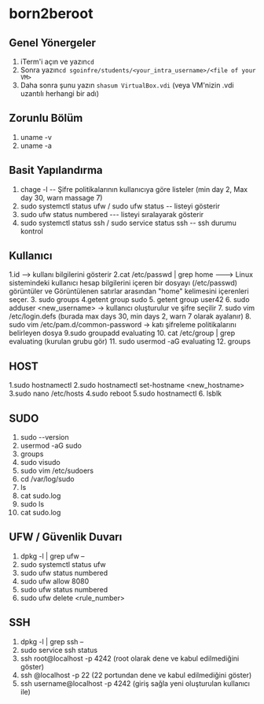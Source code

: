 # born2beroot
## Genel Yönergeler
1. iTerm'i açın ve yazın`cd`
2. Sonra yazın`cd sgoinfre/students/<your_intra_username>/<file of your VM>`
3. Daha sonra şunu yazın `shasum VirtualBox.vdi` (veya VM'nizin .vdi uzantılı herhangi bir adı)

## Zorunlu Bölüm
1. uname -v
2. uname -a

## Basit Yapılandırma
1. chage -l <username>  -- Şifre politikalarının kullanıcıya göre listeler (min day 2, Max day 30, warn massage 7)
2. sudo systemctl status ufw / sudo ufw status -- listeyi gösterir
3. sudo ufw status numbered --- listeyi sıralayarak gösterir
4. sudo systemctl status ssh / sudo service status ssh -- ssh durumu kontrol

## Kullanıcı
1.id <username> --> kullanı bilgilerini gösterir
2.cat /etc/passwd | grep home --->  Linux sistemindeki kullanıcı hesap bilgilerini içeren bir dosyayı (/etc/passwd) görüntüler ve Görüntülenen satırlar arasından "home" kelimesini içerenleri seçer.
3. sudo groups
4.getent group sudo
5. getent group user42
6. sudo adduser  <new_username> → kullanıcı oluşturulur ve şifre seçilir
7. sudo vim /etc/login.defs (burada max days 30, min days 2, warn 7 olarak ayalanır)
8. sudo vim /etc/pam.d/common-password -> katı şifreleme politikalarını belirleyen dosya 
9.sudo groupadd evaluating
10. cat /etc/group | grep evaluating (kurulan grubu gör)
11. sudo usermod -aG evaluating <username>
12. groups <username>

## HOST
1.sudo hostnamectl
2.sudo hostnamectl set-hostname <new_hostname>
3.sudo nano /etc/hosts
4.sudo reboot
5.sudo hostnamectl
6. lsblk

## SUDO
1. sudo --version
2. usermod -aG sudo <username>
3. groups <username>
4. sudo visudo
5. sudo vim /etc/sudoers
6. cd /var/log/sudo
7. ls 
8. cat sudo.log
9. sudo ls
10. cat sudo.log

## UFW / Güvenlik Duvarı
1. dpkg -l | grep ufw –
2. sudo systemctl status ufw
3. sudo ufw status numbered
4. sudo ufw allow 8080
5. sudo ufw status numbered
6. sudo ufw delete <rule_number>

## SSH
1. dpkg -l | grep ssh –
2. sudo service ssh status
3. ssh root@localhost -p 4242 (root olarak dene ve kabul edilmediğini göster)
4. ssh <username>@localhost -p 22 (22 portundan dene ve kabul edilmediğini göster)
5. ssh username@localhost -p 4242 (giriş sağla yeni oluşturulan kullanıcı ile)
   
